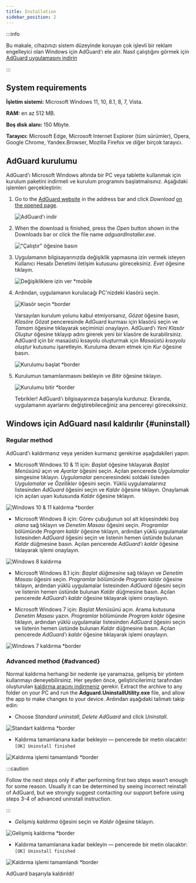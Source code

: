 ```yaml
---
title: Installation
sidebar_position: 2
---
```


:::info

Bu makale, cihazınızı sistem düzeyinde koruyan çok işlevli bir reklam engelleyici olan Windows için AdGuard'ı ele alır. Nasıl çalıştığını görmek için [AdGuard uygulamasını indirin](https://adguard.com/download.html?auto=true)

:::

## System  requirements

**İşletim sistemi:** Microsoft Windows 11, 10, 8.1, 8, 7, Vista.

**RAM:** en az 512 MB.

**Boş disk alanı:** 150 Mbyte.

**Tarayıcı:** Microsoft Edge, Microsoft Internet Explorer (tüm sürümler), Opera, Google Chrome, Yandex.Browser, Mozilla Firefox ve diğer birçok tarayıcı.

## AdGuard kurulumu

AdGuard'ı Microsoft Windows altında bir PC veya tablette kullanmak için kurulum paketini indirmeli ve kurulum programını başlatmalısınız. Aşağıdaki işlemleri gerçekleştirin:

1. Go to the [AdGuard website](http://adguard.com) in the address bar and click *Download* [on the opened page](https://adguard.com/download.html?auto=1).

   ![AdGuard'ı indir](https://cdn.adtidy.org/content/kb/ad_blocker/windows/installation/download-from-website.png)

2. When the download is finished, press the *Open* button shown in the Downloads bar or click the file name *adguardInstaller.exe*.

   !["Çalıştır" öğesine basın](https://cdn.adtidy.org/content/kb/ad_blocker/windows/installation/click-download.png)

3. Uygulamanın bilgisayarınızda değişiklik yapmasına izin vermek isteyen Kullanıcı Hesabı Denetimi iletişim kutusunu göreceksiniz. *Evet* öğesine tıklayın.

   ![Değişikliklere izin ver *mobile](https://cdn.adtidy.org/content/kb/ad_blocker/windows/installation/allow-changes.png)

4. Ardından, uygulamanın kurulacağı PC'nizdeki klasörü seçin.

   ![Klasör seçin *border](https://cdn.adtidy.org/content/kb/ad_blocker/windows/installation/install-wizard.png)

   Varsayılan kurulum yolunu kabul etmiyorsanız, *Gözat* öğesine basın, *Klasöre Gözat* penceresinde AdGuard kurması için klasörü seçin ve *Tamam* öğesine tıklayarak seçiminizi onaylayın. AdGuard'ı *Yeni Klasör Oluştur* öğesine tıklayıp adını girerek yeni bir klasöre de kurabilirsiniz. AdGuard için bir masaüstü kısayolu oluşturmak için *Masaüstü kısayolu oluştur* kutusunu işaretleyin. Kuruluma devam etmek için *Kur* öğesine basın.

   ![Kurulumu başlat *border](https://cdn.adtidy.org/content/kb/ad_blocker/windows/installation/start-install.png)

5. Kurulumun tamamlanmasını bekleyin ve *Bitir* öğesine tıklayın.

   ![Kurulumu bitir *border](https://cdn.adtidy.org/content/kb/ad_blocker/windows/installation/finish-install.png)

   Tebrikler! AdGuard'ı bilgisayarınıza başarıyla kurdunuz. Ekranda, uygulamanın ayarlarını değiştirebileceğiniz ana pencereyi göreceksiniz.

## Windows için AdGuard nasıl kaldırılır {#uninstall}

### Regular method

AdGuard'ı kaldırmanız veya yeniden kurmanız gerekirse aşağıdakileri yapın:

- Microsoft Windows 10 & 11 için: *Başlat* öğesine tıklayarak *Başlat Menüsünü* açın ve *Ayarlar* öğesini seçin. Açılan pencerede *Uygulamalar* simgesine tıklayın. *Uygulamalar* penceresindeki soldaki listeden *Uygulamalar ve Özellikler* öğesini seçin. Yüklü uygulamalarınız listesinden *AdGuard* öğesini seçin ve *Kaldır* öğesine tıklayın. Onaylamak için açılan uyarı kutusunda *Kaldır* öğesine tıklayın.

![Windows 10 & 11 kaldırma *border](https://cdn.adtidy.org/content/kb/ad_blocker/windows/installation/win10-uninstall.png)

- Microsoft Windows 8 için: Görev çubuğunun sol alt köşesindeki *boş alana* sağ tıklayın ve *Denetim Masası* öğesini seçin. *Programlar* bölümünde *Program kaldır* öğesine tıklayın, ardından yüklü uygulamalar listesinden *AdGuard* öğesini seçin ve listenin hemen üstünde bulunan *Kaldır* düğmesine basın. Açılan pencerede *AdGuard'ı kaldır* öğesine tıklayarak işlemi onaylayın.

![Windows 8 kaldırma](https://cdn.adtidy.org/content/kb/ad_blocker/windows/installation/win8-uninstall.png)

- Microsoft Windows 8.1 için: *Başlat düğmesine* sağ tıklayın ve *Denetim Masası* öğesini seçin. *Programlar* bölümünde *Program kaldır* öğesine tıklayın, ardından yüklü uygulamalar listesinden *AdGuard* öğesini seçin ve listenin hemen üstünde bulunan *Kaldır* düğmesine basın. Açılan pencerede *AdGuard'ı kaldır* öğesine tıklayarak işlemi onaylayın.

- Microsoft Windows 7 için: *Başlat Menüsünü* açın. Arama kutusuna *Denetim Masası* yazın. *Programlar* bölümünde *Program kaldır* öğesine tıklayın, ardından yüklü uygulamalar listesinden *AdGuard* öğesini seçin ve listenin hemen üstünde bulunan *Kaldır* düğmesine basın. Açılan pencerede *AdGuard'ı kaldır* öğesine tıklayarak işlemi onaylayın.

![Windows 7 kaldırma *border](https://cdn.adtidy.org/content/kb/ad_blocker/windows/installation/win7-uninstall.png)

### Advanced method {#advanced}

Normal kaldırma herhangi bir nedenle işe yaramazsa, gelişmiş bir yöntem kullanmayı deneyebilirsiniz. Her şeyden önce, geliştiricilerimiz tarafından oluşturulan [kaldırma aracını indirmeniz](https://cdn.adtidy.org/distr/windows/Uninstall_Utility.zip) gerekir. Extract the archive to any folder on your PC and run the **Adguard.UninstallUtility.exe** file, and allow the app to make changes to your device. Ardından aşağıdaki talimatı takip edin:

- Choose *Standard uninstall*, *Delete AdGuard* and click *Uninstall*.

![Standart kaldırma *border](https://cdn.adtidy.org/content/kb/ad_blocker/windows/installation/standard-uninstall.png)

- Kaldırma tamamlanana kadar bekleyin — pencerede bir metin olacaktır: `[OK] Uninstall finished`

![Kaldırma işlemi tamamlandı *border](https://cdn.adtidy.org/content/kb/ad_blocker/windows/installation/standard-uninstall-2.png)

:::caution

Follow the next steps only if after performing first two steps wasn’t enough for some reason. Usually it can be determined by seeing incorrect reinstall of AdGuard, but we strongly suggest contacting our support before using steps 3-4 of advanced uninstall instruction.

:::

- *Gelişmiş kaldırma* öğesini seçin ve *Kaldır* öğesine tıklayın.

![Gelişmiş kaldırma *border](https://cdn.adtidy.org/content/kb/ad_blocker/windows/installation/advanced-uninstall.png)

- Kaldırma tamamlanana kadar bekleyin — pencerede bir metin olacaktır: `[OK] Uninstall finished`

![Kaldırma işlemi tamamlandı *border](https://cdn.adtidy.org/content/kb/ad_blocker/windows/installation/advanced-uninstall-2.png)

AdGuard başarıyla kaldırıldı!
